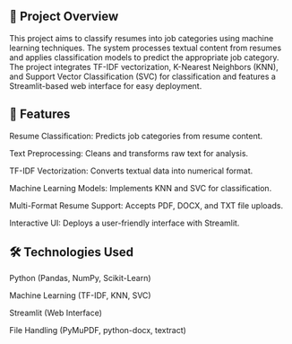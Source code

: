 ## 📌 Project Overview

This project aims to classify resumes into job categories using machine learning techniques. The system processes textual content from resumes and applies classification models to predict the appropriate job category. The project integrates TF-IDF vectorization, K-Nearest Neighbors (KNN), and Support Vector Classification (SVC) for classification and features a Streamlit-based web interface for easy deployment.

## 🚀 Features

Resume Classification: Predicts job categories from resume content.

Text Preprocessing: Cleans and transforms raw text for analysis.

TF-IDF Vectorization: Converts textual data into numerical format.

Machine Learning Models: Implements KNN and SVC for classification.

Multi-Format Resume Support: Accepts PDF, DOCX, and TXT file uploads.

Interactive UI: Deploys a user-friendly interface with Streamlit.

## 🛠️ Technologies Used

Python (Pandas, NumPy, Scikit-Learn)

Machine Learning (TF-IDF, KNN, SVC)

Streamlit (Web Interface)

File Handling (PyMuPDF, python-docx, textract)